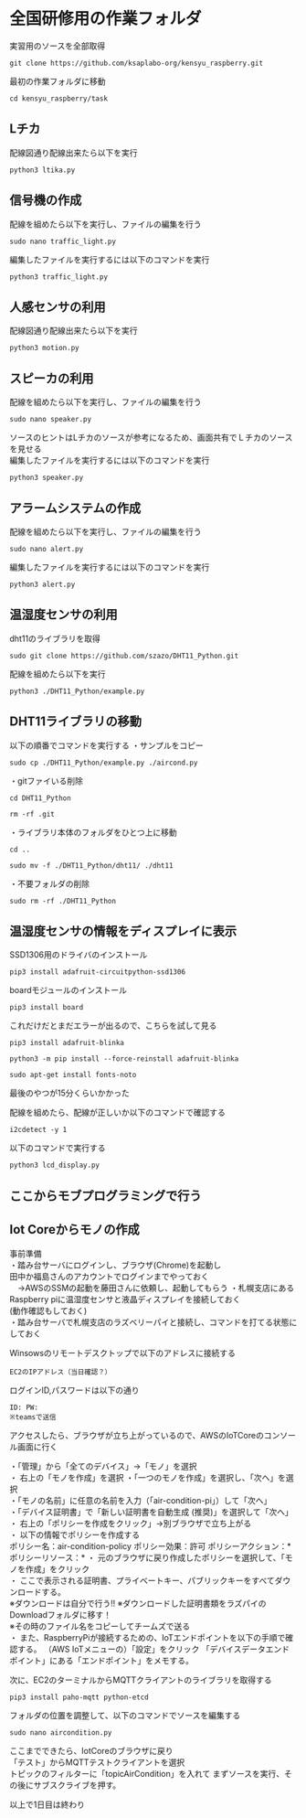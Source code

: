 # 全国研修用の作業フォルダ  

実習用のソースを全部取得  
```
git clone https://github.com/ksaplabo-org/kensyu_raspberry.git  
```  
最初の作業フォルダに移動  
```
cd kensyu_raspberry/task
```

## Lチカ  
配線図通り配線出来たら以下を実行  
```
python3 ltika.py
```

## 信号機の作成  
配線を組めたら以下を実行し、ファイルの編集を行う  
```
sudo nano traffic_light.py
```
編集したファイルを実行するには以下のコマンドを実行  
```
python3 traffic_light.py
```

## 人感センサの利用  
配線図通り配線出来たら以下を実行  
```
python3 motion.py
```

## スピーカの利用  
配線を組めたら以下を実行し、ファイルの編集を行う  
```
sudo nano speaker.py
```
ソースのヒントはLチカのソースが参考になるため、画面共有でＬチカのソースを見せる  
編集したファイルを実行するには以下のコマンドを実行  
```
python3 speaker.py
```

## アラームシステムの作成  
配線を組めたら以下を実行し、ファイルの編集を行う  
```
sudo nano alert.py
```
編集したファイルを実行するには以下のコマンドを実行  
```
python3 alert.py
```

## 温湿度センサの利用  
dht11のライブラリを取得  
```
sudo git clone https://github.com/szazo/DHT11_Python.git
```
配線を組めたら以下を実行  
```
python3 ./DHT11_Python/example.py
```

## DHT11ライブラリの移動
以下の順番でコマンドを実行する
・サンプルをコピー
```
sudo cp ./DHT11_Python/example.py ./aircond.py
```
・gitファイいる削除
```
cd DHT11_Python
```
```
rm -rf .git
```
・ライブラリ本体のフォルダをひとつ上に移動
```
cd ..
```
```
sudo mv -f ./DHT11_Python/dht11/ ./dht11
```
・不要フォルダの削除
```
sudo rm -rf ./DHT11_Python
```

## 温湿度センサの情報をディスプレイに表示  

SSD1306用のドライバのインストール  
```
pip3 install adafruit-circuitpython-ssd1306 
```
boardモジュールのインストール  
```
pip3 install board
```
これだけだとまだエラーが出るので、こちらを試して見る  
```
pip3 install adafruit-blinka
```
```
python3 -m pip install --force-reinstall adafruit-blinka
```
```
sudo apt-get install fonts-noto
```
最後のやつが15分くらいかかった

配線を組めたら、配線が正しいか以下のコマンドで確認する  
```
i2cdetect -y 1
```
以下のコマンドで実行する  
```
python3 lcd_display.py
```

## ここからモブプログラミングで行う  
## Iot Coreからモノの作成  
事前準備  
・踏み台サーバにログインし、ブラウザ(Chrome)を起動し  
  田中か福島さんのアカウントでログインまでやっておく  
　→AWSのSSMの起動を藤田さんに依頼し、起動してもらう
・札幌支店にあるRaspberry piに温湿度センサと液晶ディスプレイを接続しておく  
  (動作確認もしておく)  
・踏み台サーバで札幌支店のラズベリーパイと接続し、コマンドを打てる状態にしておく  

Winsowsのリモートデスクトップで以下のアドレスに接続する  
```
EC2のIPアドレス（当日確認？）
```
ログインID,パスワードは以下の通り
```
ID: PW:
※teamsで送信  
```
アクセスしたら、ブラウザが立ち上がっているので、AWSのIoTCoreのコンソール画面に行く  

・「管理」から「全てのデバイス」→「モノ」を選択  
・ 右上の「モノを作成」を選択 
・「一つのモノを作成」を選択し、「次へ」を選択   
・「モノの名前」に任意の名前を入力（「air-condition-pi」）して「次へ」  
・「デバイス証明書」で「新しい証明書を自動生成 (推奨)」を選択して「次へ」  
・ 右上の「ポリシーを作成をクリック」→別ブラウザで立ち上がる  
・ 以下の情報でポリシーを作成する  
   ポリシー名：air-condition-policy
   ポリシー効果：許可
   ポリシーアクション：*
   ポリシーリソース：*
・ 元のブラウザに戻り作成したポリシーを選択して、「モノを作成」をクリック  
・ ここで表示される証明書、プライベートキー、パブリックキーをすべてダウンロードする。  
※ダウンロードは自分で行う!!
※ダウンロードした証明書類をラズパイのDownloadフォルダに移す！  
※その時のファイル名をコピーしてチームズで送る  
・ また、RaspberryPiが接続するための、IoTエンドポイントを以下の手順で確認する。
  （AWS IoTメニューの）「設定」をクリック
  「デバイスデータエンドポイント」にある「エンドポイント」をメモする。

次に、EC2のターミナルからMQTTクライアントのライブラリを取得する  
```
pip3 install paho-mqtt python-etcd
```
フォルダの位置を調整して、以下のコマンドでソースを編集する  
```
sudo nano aircondition.py
```

ここまでできたら、IotCoreのブラウザに戻り  
「テスト」からMQTTテストクライアントを選択  
トピックのフィルターに「topicAirCondition」を入れて
まずソースを実行、その後にサブスクライブを押す。

以上で1日目は終わり  
